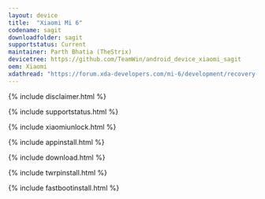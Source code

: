 ```yaml
---
layout: device
title:  "Xiaomi Mi 6"
codename: sagit
downloadfolder: sagit
supportstatus: Current
maintainer: Parth Bhatia (TheStrix)
devicetree: https://github.com/TeamWin/android_device_xiaomi_sagit
oem: Xiaomi
xdathread: "https://forum.xda-developers.com/mi-6/development/recovery-twrp-xiaomi-mi-6-t3619822"
---
```


{% include disclaimer.html %}

{% include supportstatus.html %}

{% include xiaomiunlock.html %}

{% include appinstall.html %}

{% include download.html %}

{% include twrpinstall.html %}

{% include fastbootinstall.html %}
